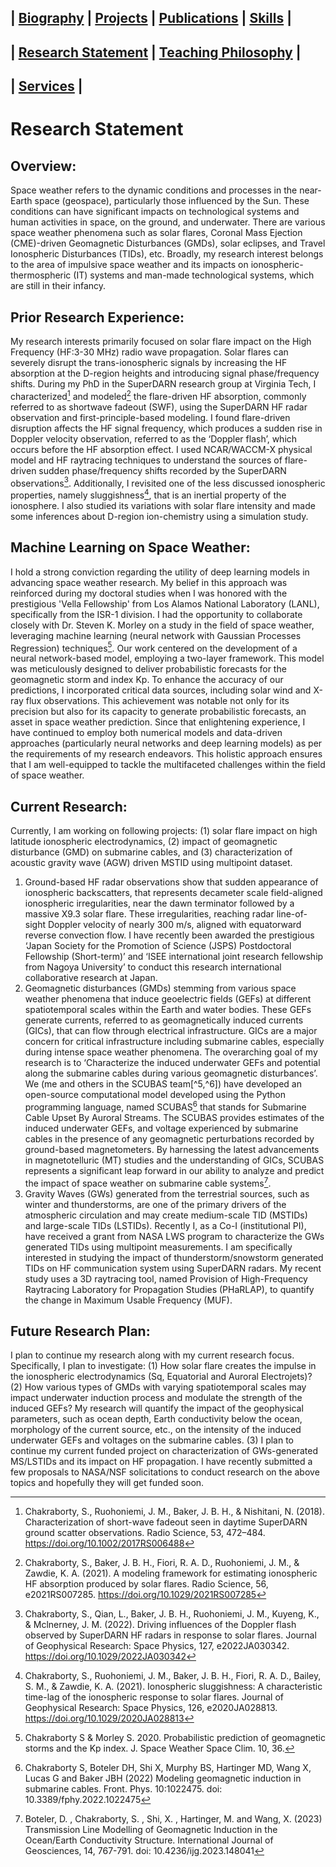 ## | [Biography](README.md) | [Projects](projects.md) | [Publications](publications.md) | [Skills](skills.md) |
## | [Research Statement](research.md) | [Teaching Philosophy](teaching.md) |
## | [Services](services.md) |

# Research Statement
## Overview:
Space weather refers to the dynamic conditions and processes in the near-Earth space (geospace), particularly those influenced by the Sun. These conditions can have significant impacts on technological systems and human activities in space, on the ground, and underwater. There are various space weather phenomena such as solar flares, Coronal Mass Ejection (CME)-driven Geomagnetic Disturbances (GMDs), solar eclipses, and Travel Ionospheric Disturbances (TIDs), etc. Broadly, my research interest belongs to the area of impulsive space weather and its impacts on ionospheric-thermospheric (IT) systems and man-made technological systems, which are still in their infancy.

## Prior Research Experience:
My research interests primarily focused on solar flare impact on the High Frequency (HF:3-30 MHz) radio wave propagation. Solar flares can severely disrupt the trans-ionospheric signals by increasing the HF absorption at the D-region heights and introducing signal phase/frequency shifts. During my PhD in the SuperDARN research group at Virginia Tech, I characterized[^1] and modeled[^2] the flare-driven HF absorption, commonly referred to as shortwave fadeout (SWF), using the SuperDARN HF radar observation and first-principle-based modeling. I found flare-driven disruption affects the HF signal frequency, which produces a sudden rise in Doppler velocity observation, referred to as the ‘Doppler flash’, which occurs before the HF absorption effect. I used NCAR/WACCM-X physical model and HF raytracing techniques to understand the sources of flare-driven sudden phase/frequency shifts recorded by the SuperDARN observations[^3]. Additionally, I revisited one of the less discussed ionospheric properties, namely sluggishness[^4], that is an inertial property of the ionosphere. I also studied its variations with solar flare intensity and made some inferences about D-region ion-chemistry using a simulation study.

## Machine Learning on Space Weather:
I hold a strong conviction regarding the utility of deep learning models in advancing space weather research. My belief in this approach was reinforced during my doctoral studies when I was honored with the prestigious 'Vella Fellowship' from Los Alamos National Laboratory (LANL), specifically from the ISR-1 division. I had the opportunity to collaborate closely with Dr. Steven K. Morley on a study in the field of space weather, leveraging machine learning (neural network with Gaussian Processes Regression) techniques[^7]. Our work centered on the development of a neural network-based model, employing a two-layer framework. This model was meticulously designed to deliver probabilistic forecasts for the geomagnetic storm and index Kp. To enhance the accuracy of our predictions, I incorporated critical data sources, including solar wind and X-ray flux observations. This achievement was notable not only for its precision but also for its capacity to generate probabilistic forecasts, an asset in space weather prediction. Since that enlightening experience, I have continued to employ both numerical models and data-driven approaches (particularly neural networks and deep learning models) as per the requirements of my research endeavors. This holistic approach ensures that I am well-equipped to tackle the multifaceted challenges within the field of space weather.

## Current Research:
Currently, I am working on following projects: (1) solar flare impact on high latitude ionospheric electrodynamics, (2) impact of geomagnetic disturbance (GMD) on submarine cables, and (3) characterization of acoustic gravity wave (AGW) driven MSTID using multipoint dataset.
1. Ground-based HF radar observations show that sudden appearance of ionospheric backscatters, that represents decameter scale field-aligned ionospheric irregularities, near the dawn terminator followed by a massive X9.3 solar flare. These irregularities, reaching radar line-of-sight Doppler velocity of nearly 300 m/s, aligned with equatorward reverse convection flow. I have recently been awarded the prestigious ‘Japan Society for the Promotion of Science (JSPS) Postdoctoral Fellowship (Short-term)’ and ‘ISEE international joint research fellowship from Nagoya University’ to conduct this research international collaborative research at Japan.
2. Geomagnetic disturbances (GMDs) stemming from various space weather phenomena that induce geoelectric fields (GEFs) at different spatiotemporal scales within the Earth and water bodies. These GEFs generate currents, referred to as geomagnetically induced currents (GICs), that can flow through electrical infrastructure. GICs are a major concern for critical infrastructure including submarine cables, especially during intense space weather phenomena. The overarching goal of my research is to ‘Characterize the induced underwater GEFs and potential along the submarine cables during various geomagnetic disturbances’. We (me and others in the SCUBAS team[^5,^6]) have developed an open-source computational model developed using the Python programming language, named SCUBAS[^5] that stands for Submarine Cable Upset By Auroral Streams. The SCUBAS provides estimates of the induced underwater GEFs, and voltage experienced by submarine cables in the presence of any geomagnetic perturbations recorded by ground-based magnetometers. By harnessing the latest advancements in magnetotelluric (MT) studies and the understanding of GICs, SCUBAS represents a significant leap forward in our ability to analyze and predict the impact of space weather on submarine cable systems[^6].
3. Gravity Waves (GWs) generated from the terrestrial sources, such as winter and thunderstorms, are one of the primary drivers of the atmospheric circulation and may create medium-scale TID (MSTIDs) and large-scale TIDs (LSTIDs). Recently I, as a Co-I (institutional PI), have received a grant from NASA LWS program to characterize the GWs generated TIDs using multipoint measurements. I am specifically interested in studying the impact of thunderstorm/snowstorm generated TIDs on HF communication system using SuperDARN radars. My recent study uses a 3D raytracing tool, named Provision of High-Frequency Raytracing Laboratory for Propagation Studies (PHaRLAP), to quantify the change in Maximum Usable Frequency (MUF).

## Future Research Plan:
I plan to continue my research along with my current research focus. Specifically, I plan to investigate: (1) How solar flare creates the impulse in the ionospheric electrodynamics (Sq, Equatorial and Auroral Electrojets)? (2) How various types of GMDs with varying spatiotemporal scales may impact underwater induction process and modulate the strength of the induced GEFs? My research will quantify the impact of the geophysical parameters, such as ocean depth, Earth conductivity below the ocean, morphology of the current source, etc., on the intensity of the induced underwater GEFs and voltages on the submarine cables. (3) I plan to continue my current funded project on characterization of GWs-generated MS/LSTIDs and its impact on HF propagation. I have recently submitted a few proposals to NASA/NSF solicitations to conduct research on the above topics and hopefully they will get funded soon.


[^1]: Chakraborty, S., Ruohoniemi, J. M., Baker, J. B. H., & Nishitani, N. (2018). Characterization of short-wave fadeout seen in daytime SuperDARN ground scatter observations. Radio Science, 53, 472–484. https://doi.org/10.1002/2017RS006488 

[^2]: Chakraborty, S., Baker, J. B. H., Fiori, R. A. D., Ruohoniemi, J. M., & Zawdie, K. A. (2021). A modeling framework for estimating ionospheric HF absorption produced by solar flares. Radio Science, 56, e2021RS007285. https://doi.org/10.1029/2021RS007285 

[^3]: Chakraborty, S., Qian, L., Baker, J. B. H., Ruohoniemi, J. M., Kuyeng, K., & Mclnerney, J. M. (2022). Driving influences of the Doppler flash observed by SuperDARN HF radars in response to solar flares. Journal of Geophysical Research: Space Physics, 127, e2022JA030342. https://doi.org/10.1029/2022JA030342 

[^4]: Chakraborty, S., Ruohoniemi, J. M., Baker, J. B. H., Fiori, R. A. D., Bailey, S. M., & Zawdie, K. A. (2021). Ionospheric sluggishness: A characteristic time-lag of the ionospheric response to solar flares. Journal of Geophysical Research: Space Physics, 126, e2020JA028813. https://doi.org/10.1029/2020JA028813 

[^5]: Chakraborty S, Boteler DH, Shi X, Murphy BS, Hartinger MD, Wang X, Lucas G and Baker JBH (2022) Modeling geomagnetic induction in submarine cables. Front. Phys. 10:1022475. doi: 10.3389/fphy.2022.1022475 

[^6]: Boteler, D. , Chakraborty, S. , Shi, X. , Hartinger, M. and Wang, X. (2023) Transmission Line Modelling of Geomagnetic Induction in the Ocean/Earth Conductivity Structure. International Journal of Geosciences, 14, 767-791. doi: 10.4236/ijg.2023.148041 

[^7]: Chakraborty S & Morley S. 2020. Probabilistic prediction of geomagnetic storms and the Kp index. J. Space Weather Space Clim. 10, 36.
